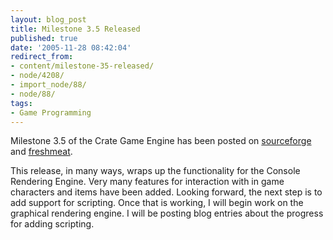 ```yaml
---
layout: blog_post
title: Milestone 3.5 Released
published: true
date: '2005-11-28 08:42:04'
redirect_from:
- content/milestone-35-released/
- node/4208/
- import_node/88/
- node/88/
tags:
- Game Programming
---
```


Milestone 3.5 of the Crate Game Engine has been posted on [sourceforge](http://sourceforge.net/projects/emptycrate/) and [freshmeat](http://freshmeat.net/projects/emtpycrate/). 

This release, in many ways, wraps up the functionality for the Console Rendering Engine. Very many features for interaction with in game characters and items have been added. Looking forward, the next step is to add support for scripting. Once that is working, I will begin work on the graphical rendering engine. I will be posting blog entries about the progress for adding scripting.
